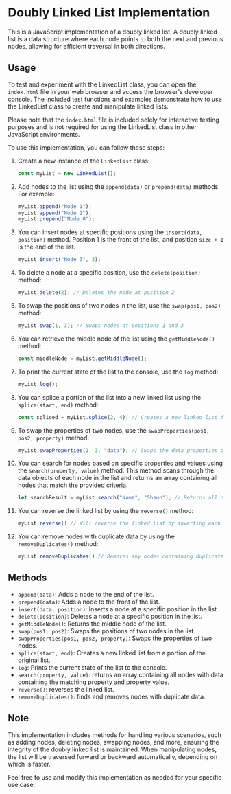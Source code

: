 # Doubly Linked List Implementation

This is a JavaScript implementation of a doubly linked list. A doubly linked list is a data structure where each node points to both the next and previous nodes, allowing for efficient traversal in both directions.

## Usage
To test and experiment with the LinkedList class, you can open the `index.html` file in your web browser and access the browser's developer console. The included test functions and examples demonstrate how to use the LinkedList class to create and manipulate linked lists.

Please note that the `index.html` file is included solely for interactive testing purposes and is not required for using the LinkedList class in other JavaScript environments.

To use this implementation, you can follow these steps:

1. Create a new instance of the `LinkedList` class:

   ```javascript
   const myList = new LinkedList();
   ```

2. Add nodes to the list using the `append(data)` or `prepend(data)` methods. For example:

   ```javascript
   myList.append("Node 1");
   myList.append("Node 2");
   myList.prepend("Node 0");
   ```

3. You can insert nodes at specific positions using the `insert(data, position)` method. Position 1 is the front of the list, and position `size + 1` is the end of the list.

   ```javascript
   myList.insert("Node 3", 3);
   ```

4. To delete a node at a specific position, use the `delete(position)` method:

   ```javascript
   myList.delete(2); // Deletes the node at position 2
   ```

5. To swap the positions of two nodes in the list, use the `swap(pos1, pos2)` method:

   ```javascript
   myList.swap(1, 3); // Swaps nodes at positions 1 and 3
   ```

6. You can retrieve the middle node of the list using the `getMiddleNode()` method:

   ```javascript
   const middleNode = myList.getMiddleNode();
   ```

7. To print the current state of the list to the console, use the `log` method:

   ```javascript
   myList.log();
   ```

8. You can splice a portion of the list into a new linked list using the `splice(start, end)` method:

   ```javascript
   const spliced = myList.splice(2, 4); // Creates a new linked list from positions 2 to 4
   ```

9. To swap the properties of two nodes, use the `swapProperties(pos1, pos2, property)` method:

    ```javascript
    myList.swapProperties(1, 3, "data"); // Swaps the data properties of nodes at positions 1 and 3
    ```

10. You can search for nodes based on specific properties and values using the `search(property, value)` method. This method scans through the data objects of each node in the list and returns an array containing all nodes that match the provided criteria.
   
    ```javascript
    let searchResult = myList.search("Name", "Shaun"); // Returns all nodes with an object property "Name" containing the value "Shaun".
    ```

11. You can reverse the linked list by using the `reverse()` method:
    ```javascript
    myList.reverse() // Will reverse the linked list by inverting each node's .next and .previous pointers.
    ```

12. You can remove nodes with duplicate data by using the `removeDuplicates()` method:
    ```JavaScript
    myList.removeDuplicates() // Removes any nodes containing duplicate data
    ```

## Methods

- `append(data)`: Adds a node to the end of the list.
- `prepend(data)`: Adds a node to the front of the list.
- `insert(data, position)`: Inserts a node at a specific position in the list.
- `delete(position)`: Deletes a node at a specific position in the list.
- `getMiddleNode()`: Returns the middle node of the list.
- `swap(pos1, pos2)`: Swaps the positions of two nodes in the list.
- `swapProperties(pos1, pos2, property)`: Swaps the properties of two nodes.
- `splice(start, end)`: Creates a new linked list from a portion of the original list.
- `log`: Prints the current state of the list to the console.
- `search(property, value)`: returns an array containing all nodes with data containing the matching property and property value.
- `reverse()`: reverses the linked list.
- `removeDuplicates()`: finds and removes nodes with duplicate data.

## Note

This implementation includes methods for handling various scenarios, such as adding nodes, deleting nodes, swapping nodes, and more, ensuring the integrity of the doubly linked list is maintained. When manipulating nodes, the list will be traversed forward or backward automatically, depending on which is faster.

Feel free to use and modify this implementation as needed for your specific use case.
